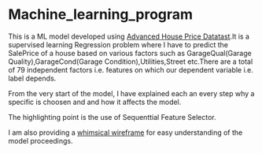 # Machine_learning_program

This is a ML model developed using [Advanced House Price Datatast](https://www.kaggle.com/competitions/house-prices-advanced-regression-techniques/data).It is a supervised learning Regression problem where I have to predict the SalePrice of a house based on various factors such as GarageQual(Garage Quality),GarageCond(Garage Condition),Utilities,Street etc.There are a total of 79 independent factors i.e. features on which our dependent variable i.e. label depends.


From the very start of the model, I have explained each an every step why a specific is choosen and and how it affects the model.

The highlighting point is the use of Sequenttial Feature Selector.

I am also providing a [whimsical wireframe](https://whimsical.com/assignment-L784xUMrELRDuyzyGkrzcK) for easy understanding of the model proceedings. 


